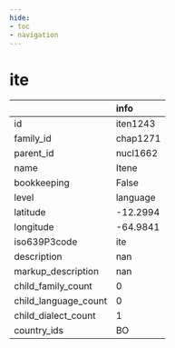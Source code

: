 ```yaml
---
hide:
- toc
- navigation
---
```

# ite
|                      | info     |
|:---------------------|:---------|
| id                   | iten1243 |
| family_id            | chap1271 |
| parent_id            | nucl1662 |
| name                 | Itene    |
| bookkeeping          | False    |
| level                | language |
| latitude             | -12.2994 |
| longitude            | -64.9841 |
| iso639P3code         | ite      |
| description          | nan      |
| markup_description   | nan      |
| child_family_count   | 0        |
| child_language_count | 0        |
| child_dialect_count  | 1        |
| country_ids          | BO       |